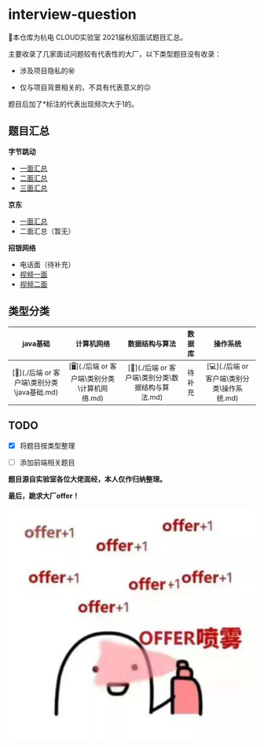 # interview-question

📝本仓库为杭电 CLOUD实验室 2021届秋招面试题目汇总。



主要收录了几家面试问题较有代表性的大厂，以下类型题目没有收录：

- 涉及项目隐私的㊙

- 仅与项目背景相关的，不具有代表意义的☹


题目后加了*标注的代表出现频次大于1的。



##  题目汇总

**字节跳动**

-  [一面汇总](./后端%20or%20客户端/字节跳动/一面汇总.md)
- [二面汇总](./后端%20or%20客户端/字节跳动/二面汇总.md)
- [三面汇总](./后端%20or%20客户端/字节跳动/三面汇总.md)

**京东**

- [一面汇总](后端%20or%20客户端/京东/一面汇总.md)
- 二面汇总（暂无）

**招银网络**

- 电话面（待补充）
- [视频一面](后端%20or%20客户端/招银网络/视频一面汇总.md)
- [视频二面](后端%20or%20客户端/招银网络/视频二面汇总.md)



## 类型分类

|                  java基础                  |                  计算机网络                  |                  数据结构与算法                  | 数据库 |                  操作系统                  |
| :----------------------------------------: | :------------------------------------------: | :----------------------------------------------: | :----: | :----------------------------------------: |
| [🍺](./后端 or 客户端\类别分类\java基础.md) | [🖥](./后端 or 客户端\类别分类\计算机网络.md) | [📝](./后端 or 客户端\类别分类\数据结构与算法.md) | 待补充 | [💻](./后端 or 客户端\类别分类\操作系统.md) |

## TODO

- [x] 将题目按类型整理
- [ ] 添加前端相关题目



**题目源自实验室各位大佬面经，本人仅作归纳整理。**

**最后，跪求大厂offer！**

![image](./img/offer.jpg)
